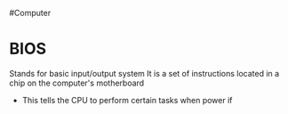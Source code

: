 #Computer 
# BIOS
Stands for basic input/output system 
It is a set of instructions located in a chip on the computer's motherboard
- This tells the CPU to perform certain tasks when power if 